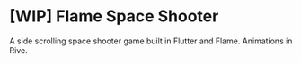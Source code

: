 # [WIP] Flame Space Shooter

A side scrolling space shooter game built in Flutter and Flame. Animations in Rive.

